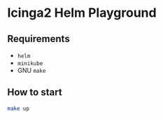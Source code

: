 # Icinga2 Helm Playground

## Requirements

- `helm`
- `minikube`
- GNU `make`

## How to start

```sh
make up
```